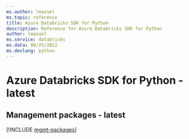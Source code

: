 ```yaml
---
ms.author: lmazuel
ms.topic: reference
title: Azure Databricks SDK for Python
description: Reference for Azure Databricks SDK for Python
author: lmazuel
ms.service: databricks
ms.data: 08/25/2022
ms.devlang: python
---
```

# Azure Databricks SDK for Python - latest

## Management packages - latest
[!INCLUDE [mgmt-packages](databricks-mgmt-index.md)]